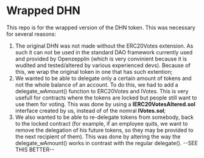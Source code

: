 # Wrapped DHN
This repo is for the wrapped version of the DHN token. This was necessary for several reasons:

1) The original DHN was not made without the ERC20Votes extension. As such it can not be used in the standard DAO framework currently used and provided by Openzepplin (which is very convinient because it is wudited and tested/altered by various experienced devs). Because of this, we wrap the original token in one that has such extention;
2) We wanted to be able to delegate only a certain amount of tokens and not the whole balance of an account. To do this, we had to add a delegate_wAmount() function to ERC20Votes and IVotes. This is very usefull for contracts where the tokens are locked but people still want to use them for voting. This was done by using a **IERC20VotesAltered.sol** interface created by us, instead of of the nomral **IVotes.sol**;
3) We also wanted to be able to re-delegate tokens from somebody, back to the locked contract (for example, if an employee quits, we want to remove the delegation of his future tokens, so they may be provided to the next recipient of them). This was done by altering the way the delegate_wAmount() works in contrast with the regular delegate(). --SEE THIS BETTER--